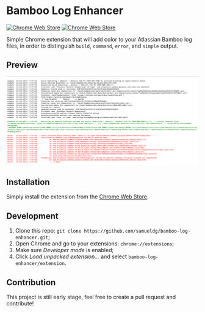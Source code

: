 # Bamboo Log Enhancer

[![Chrome Web Store](https://img.shields.io/chrome-web-store/v/hokokhlkakimconkkofafoklkefhnnpe.svg)](https://chrome.google.com/webstore/detail/bamboo-log-enhancer/hokokhlkakimconkkofafoklkefhnnpe) [![Chrome Web Store](https://img.shields.io/chrome-web-store/d/hokokhlkakimconkkofafoklkefhnnpe.svg)](https://chrome.google.com/webstore/detail/bamboo-log-enhancer/hokokhlkakimconkkofafoklkefhnnpe)

Simple Chrome extension that will add color to your Atlassian Bamboo log files, in order to distinguish `build`, `command`, `error`, and `simple` output.

## Preview

![Bamboo Log Enhancer screenshot](./assets/screenshot.png)

## Installation

Simply install the extension from the [Chrome Web Store](https://chrome.google.com/webstore/detail/bamboo-log-enhancer/hokokhlkakimconkkofafoklkefhnnpe).

## Development

1. Clone this repo: `git clone https://github.com/samueldg/bamboo-log-enhancer.git`;
2. Open Chrome and go to your extensions: `chrome://extensions`;
3. Make sure *Developer mode* is enabled;
4. Click *Load unpacked extension...* and select `bamboo-log-enhancer/extension`.

## Contribution

This project is still early stage, feel free to create a pull request and contribute!
